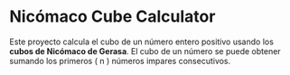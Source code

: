 # Nicómaco Cube Calculator

Este proyecto calcula el cubo de un número entero positivo usando los **cubos de Nicómaco de Gerasa**. El cubo de un número se puede obtener sumando los primeros \( n \) números impares consecutivos.